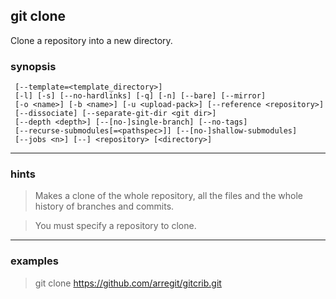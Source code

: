 git clone
---
Clone a repository into a new directory.
        
### synopsis

```vim
 [--template=<template_directory>]
 [-l] [-s] [--no-hardlinks] [-q] [-n] [--bare] [--mirror]
 [-o <name>] [-b <name>] [-u <upload-pack>] [--reference <repository>]
 [--dissociate] [--separate-git-dir <git dir>]
 [--depth <depth>] [--[no-]single-branch] [--no-tags]
 [--recurse-submodules[=<pathspec>]] [--[no-]shallow-submodules]
 [--jobs <n>] [--] <repository> [<directory>]
```

---
### hints
> Makes a clone of the whole repository, all the files and the whole history of branches and commits.

> You must specify a repository to clone.
---
### examples

> git clone https://github.com/arregit/gitcrib.git
